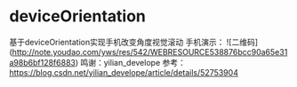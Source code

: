 # deviceOrientation
基于deviceOrientation实现手机改变角度视觉滚动
手机演示：
![二维码]
(http://note.youdao.com/yws/res/542/WEBRESOURCE538876bcc90a65e31a98b6bf128f6883)
鸣谢：yilian_develope  参考： https://blog.csdn.net/yilian_develope/article/details/52753904
